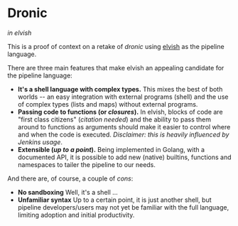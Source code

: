 # Dronic

_in elvish_

This is a proof of context on a retake of _dronic_ using
[elvish](https://elv.sh) as the pipeline language.

There are three main features that make elvish an appealing candidate for the
pipeline language:

- **It's a shell language with complex types.**
   This mixes the best of both worlds -- an easy integration with external
   programs (shell) and the use of complex types (lists and maps) without
   external programs.
- **Passing code to functions (or _closures_).**
   In elvish, blocks of code are "first class citizens" (_citation needed_) and
   the ability to pass them around to functions as arguments should make it
   easier to control where and when the code is executed.
   _Disclaimer: this is heavily influenced by Jenkins usage_.
- **Extensible (_up to a point_).**
   Being implemented in Golang, with a documented API, it is possible to add new
   (native) builtins, functions and namespaces to tailer the pipeline to our
   needs.

And there are, of course, a couple of _cons_:

- **No sandboxing**
   Well, it's a shell ...
- **Unfamiliar syntax**
   Up to a certain point, it is just another shell, but pipeline
   developers/users may not yet be familiar with the full language, limiting
   adoption and initial productivity.

